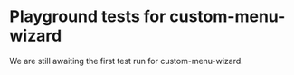 # Playground tests for custom-menu-wizard
We are still awaiting the first test run for custom-menu-wizard.
